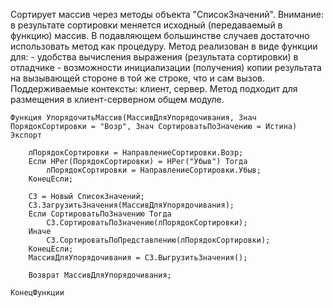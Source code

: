 Сортирует массив через методы объекта "СписокЗначений". Внимание: в результате сортировки меняется исходный (передаваемый в функцию) массив. В подавляющем большинстве случаев достаточно использовать метод как процедуру. Метод реализован в виде функции для: - удобства вычисления выражения (результата сортировки) в отладчике - возможности инициализации (получения) копии результата на вызывающей стороне в той же строке, что и сам вызов. Поддерживаемые контексты: клиент, сервер. Метод подходит для размещения в клиент-серверном общем модуле.

```bsl
Функция УпорядочитьМассив(МассивДляУпорядочивания, Знач ПорядокСортировки = "Возр", Знач СортироватьПоЗначению = Истина) Экспорт
	
	лПорядокСортировки = НаправлениеСортировки.Возр;
	Если НРег(ПорядокСортировки) = НРег("Убыв") Тогда
		лПорядокСортировки = НаправлениеСортировки.Убыв;
	КонецЕсли;
	
	СЗ = Новый СписокЗначений;
	СЗ.ЗагрузитьЗначения(МассивДляУпорядочивания);
	Если СортироватьПоЗначению Тогда
		СЗ.СортироватьПоЗначению(лПорядокСортировки);
	Иначе
		СЗ.СортироватьПоПредставлению(лПорядокСортировки);
	КонецЕсли;
	МассивДляУпорядочивания = СЗ.ВыгрузитьЗначения();
	
	Возврат МассивДляУпорядочивания;
	
КонецФункции
```